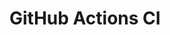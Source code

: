# GitHub Actions CI
























































































































































































































































































































































































































































